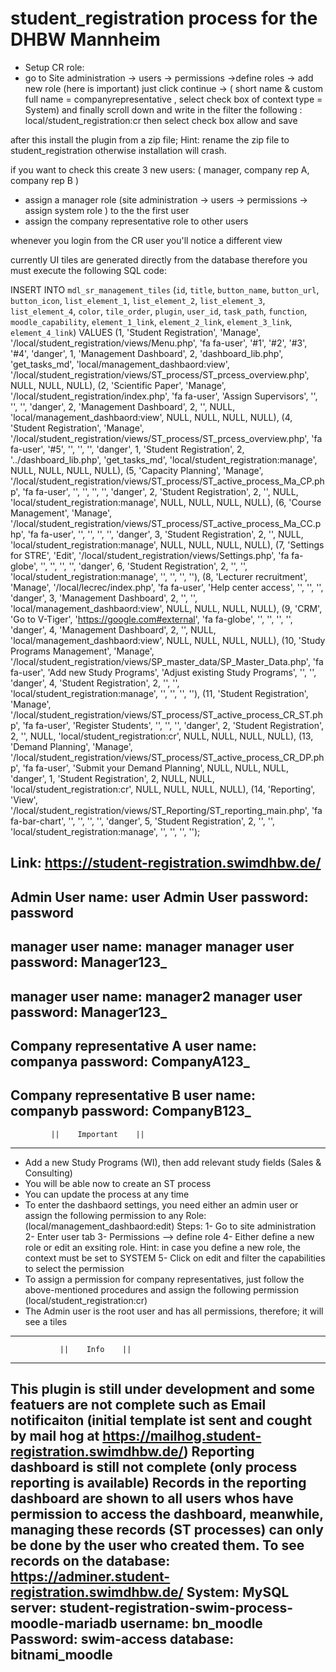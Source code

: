 # student_registration process for the DHBW Mannheim 

- Setup CR role: 
- go to Site administration -> users -> permissions ->define roles -> add new role (here is important) just click continue -> ( short name & custom full name = companyrepresentative , select check box of context type = System) and finally scroll down and write in the filter the following :
local/student_registration:cr
then select check box allow and save

after this install the plugin from a zip file; Hint: rename the zip file to student_registration otherwise installation will crash.

if you want to check this create 3 new users: ( manager, company rep A, company rep B )
- assign a manager role (site administration -> users -> permissions -> assign system role ) to the the first user
- assign the company representative role to other users

whenever you login from the CR user you'll notice a different view


currently UI tiles are generated directly from the database therefore you must execute the following SQL code: 

INSERT INTO `mdl_sr_management_tiles` (`id`, `title`, `button_name`, `button_url`, `button_icon`, `list_element_1`, `list_element_2`, `list_element_3`, `list_element_4`, `color`, `tile_order`, `plugin`, `user_id`, `task_path`, `function`, `moodle_capability`, `element_1_link`, `element_2_link`, `element_3_link`, `element_4_link`) VALUES
(1, 'Student Registration', 'Manage', '/local/student_registration/views/Menu.php', 'fa fa-user', '#1', '#2', '#3', '#4', 'danger', 1, 'Management Dashboard', 2, 'dashboard_lib.php', 'get_tasks_md', 'local/management_dashbaord:view', '/local/student_registration/views/ST_process/ST_prcess_overview.php', NULL, NULL, NULL),
(2, 'Scientific Paper', 'Manage', '/local/student_registration/index.php', 'fa fa-user', 'Assign Supervisors', '', '', '', 'danger', 2, 'Management Dashboard', 2, '', NULL, 'local/management_dashbaord:view', NULL, NULL, NULL, NULL),
(4, 'Student Registration', 'Manage', '/local/student_registration/views/ST_process/ST_prcess_overview.php', 'fa fa-user', '#5', '', '', '', 'danger', 1, 'Student Registration', 2, '../dashboard_lib.php', 'get_tasks_md', 'local/student_registration:manage', NULL, NULL, NULL, NULL),
(5, 'Capacity Planning', 'Manage', '/local/student_registration/views/ST_process/ST_active_process_Ma_CP.php', 'fa fa-user', '', '', '', '', 'danger', 2, 'Student Registration', 2, '', NULL, 'local/student_registration:manage', NULL, NULL, NULL, NULL),
(6, 'Course Management', 'Manage', '/local/student_registration/views/ST_process/ST_active_process_Ma_CC.php', 'fa fa-user', '', '', '', '', 'danger', 3, 'Student Registration', 2, '', NULL, 'local/student_registration:manage', NULL, NULL, NULL, NULL),
(7, 'Settings for STRE', 'Edit', '/local/student_registration/views/Settings.php', 'fa fa-globe', '', '', '', '', 'danger', 6, 'Student Registration', 2, '', '', 'local/student_registration:manage', '', '', '', ''),
(8, 'Lecturer recruitment', 'Manage', '/local/lecrec/index.php', 'fa fa-user', 'Help center access', '', '', '', 'danger', 3, 'Management Dashboard', 2, '', '', 'local/management_dashbaord:view', NULL, NULL, NULL, NULL),
(9, 'CRM', 'Go to V-Tiger', 'https://google.com#external', 'fa fa-globe', '', '', '', '', 'danger', 4, 'Management Dashboard', 2, '', NULL, 'local/management_dashbaord:view', NULL, NULL, NULL, NULL),
(10, 'Study Programs Management', 'Manage', '/local/student_registration/views/SP_master_data/SP_Master_Data.php', 'fa fa-user', 'Add new Study Programs', 'Adjust existing Study Programs', '', '', 'danger', 4, 'Student Registration', 2, '', '', 'local/student_registration:manage', '', '', '', ''),
(11, 'Student Registration', 'Manage', '/local/student_registration/views/ST_process/ST_active_process_CR_ST.php', 'fa fa-user', 'Register Students', '', '', '', 'danger', 2, 'Student Registration', 2, '', NULL, 'local/student_registration:cr', NULL, NULL, NULL, NULL),
(13, 'Demand Planning', 'Manage', '/local/student_registration/views/ST_process/ST_active_process_CR_DP.php', 'fa fa-user', 'Submit your Demand Planning', NULL, NULL, NULL, 'danger', 1, 'Student Registration', 2, NULL, NULL, 'local/student_registration:cr', NULL, NULL, NULL, NULL),
(14, 'Reporting', 'View', '/local/student_registration/views/ST_Reporting/ST_reporting_main.php', 'fa fa-bar-chart', '', '', '', '', 'danger', 5, 'Student Registration', 2, '', '', 'local/student_registration:manage', '', '', '', '');


Link: https://student-registration.swimdhbw.de/
-----------------------------------------------
Admin User name: user
Admin User password: password
-----------------------------------------------
manager user name: manager
manager user password: Manager123_
-----------------------------------------------
manager user name: manager2
manager user password: Manager123_
-----------------------------------------------
Company representative A user name: companya
password: CompanyA123_
-----------------------------------------------
Company representative B user name: companyb
password: CompanyB123_
-----------------------------------------------
             ||    Important    || 
-----------------------------------------------
- Add a new Study Programs (WI), then add 
  relevant study fields (Sales & Consulting)
- You will be able now to create an ST process
- You can update the process at any time 
- To enter the dashbaord settings, you need
  either an admin user or assign the following
  permission to any Role: 
  (local/management_dashbaord:edit)
  Steps: 
	1- Go to site administration
	2- Enter user tab
	3- Permissions --> define role
	4- Either define a new role or edit an 
	   exsiting role. Hint: in case you 
	   define a new role, the context must 
	   be set to SYSTEM
	5- Click on edit and filter the 
	   capabilities to select the permission
- To assign a permission for company 
  representatives, just follow the above-mentioned
  procedures and assign the following permission
  (local/student_registration:cr)
- The Admin user is the root user and has all
  permissions, therefore; it will see a tiles 
-----------------------------------------------
               ||    Info    || 
-----------------------------------------------
This plugin is still under development and some
featuers are not complete such as Email 
notificaiton (initial template ist sent and cought
by mail hog at 
https://mailhog.student-registration.swimdhbw.de/)
Reporting dashboard is still not complete (only
process reporting is available)
Records in the reporting dashboard are shown to
all users whos have permission to access the 
dashboard, meanwhile, managing these records 
(ST processes) can only be done by the user 
who created them.
To see records on the database: 
https://adminer.student-registration.swimdhbw.de/
System: MySQL
server: student-registration-swim-process-moodle-mariadb
username: bn_moodle
Password: swim-access
database: bitnami_moodle
-----------------------------------------------
